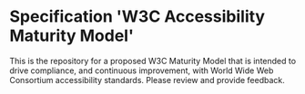 
# Specification 'W3C Accessibility Maturity Model'

This is the repository for a proposed W3C Maturity Model that is intended to drive compliance, and continuous improvement, with World Wide Web Consortium accessibility standards. Please review and provide feedback.
